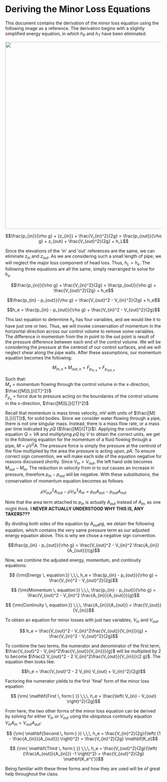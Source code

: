 # Deriving the Minor Loss Equations

This document contains the derivation of the minor loss equation using the following image as a reference. The derivation begins with a slightly simplified energy equation, in which $h_P$ and $h_T$ have been eliminated.

<img src="https://github.com/AguaClara/CEE4540_Master/blob/master/AguaClara%20Water%20Treatment%20Plant%20Design/Chapter%201_Fluids%20Review/Images/Minor_loss_pipe.jpg?raw=true" width=600>

$$\frac{p_{in}}{\rho g} + {z_{in}} + \frac{V_{in}^2}{2g} = \frac{p_{out}}{\rho g} + z_{out} + \frac{V_{out}^2}{2g} + h_L$$

Since the elevations of the 'in' and 'out' references are the same, we can eliminate $z_{in}$ and $z_{out}$. As we are considering such a small length of pipe, we will neglect the major loss component of head loss. Thus, $h_L = h_e$. The following three equations are all the same, simply rearranged to solve for $h_e$.

$$\frac{p_{in}}{\rho g} + \frac{V_{in}^2}{2g} = \frac{p_{out}}{\rho g} + \frac{V_{out}^2}{2g} + h_e$$

$$\frac{p_{in} - p_{out}}{\rho g} = \frac{V_{out}^2 - V_{in}^2}{2g} + h_e$$

$$h_e = \frac{p_{in} - p_{out}}{\rho g} + \frac{V_{in}^2 - V_{out}^2}{2g}$$

This last equation to determine $h_e$ has four variables, and we would like it to have just one or two. Thus, we will invoke conservation of momentum in the horizontal direction across our control volume to remove some variables. The difference in momentum from the $in$ point to the $out$ point is result of the pressure difference between each end of the control volume. We will be considering the pressure at the centroid of our control surfaces, and we will neglect shear along the pipe walls. After these assumptions, our momentum equation becomes the following:

$$M_{in, \, x} + M_{out, \, x} = F_{p_{in, \, x}} + F_{p_{out, \, x}}$$

Such that:  
$M_{x}$ = momentum flowing through the control volume in the x-direction, $\frac{[M][L]}{[T]^2}$  
$F_{p_x}$ = force due to pressure acting on the boundaries of the control volume in the x-direction, $\frac{[M][L]}{[T]^2}$


Recall that momentum is mass times velocity, $mV$ with units of $\frac{[M][L]}{[T]}$, for solid bodies. Since we consider water flowing through a pipe, there is not one singular mass. Instead, there is a mass flow rate, or a mass per time indicated by $\rho Q$ ($\frac{[M]}{[T]}$). Applying the continuity equation $Q = V A$ and multiplying $\rho Q$ by $V$ to obtain the correct units, we get to the following equation for the momentum of a fluid flowing through a pipe, $M = \rho V^2 A$. The pressure force is simply the pressure at the centroid of the flow multiplied by the area the pressure is acting upon, $p  A$. To ensure correct sign convention, we will make each side of the equation negative for reasons discussed shortly. Since $V_{in} > V_{out}$, the left hand side becomes $M_{out} - M_{in}$. The reduction in velocity from $in$ to $out$ causes an increase in pressure, therefore $p_{in} - p_{out}$ will be negative. With these substitutions, the conservation of momentum equation becomes as follows:

$$\rho V_{out}^2 A_{out} - \rho V_{in}^2 A_{in} = p_{in} A_{out} - p_{out} A_{out}$$

Note that the area term attached to $p_{in}$ is actually $A_{out}$ instead of $A_{in}$, as one might think. **I NEVER ACTUALLY UNDERSTOOD WHY THIS IS, ANY TAKERS???**

By dividing both sides of the equation by $A_{out} \rho g$, we obtain the following equation, which contains the very same pressure term as our adjusted energy equation above. This is why we chose a negative sign convention.

$$\frac{p_{in} - p_{out}}{\rho g} = \frac{V_{out}^2 - V_{in}^2 \frac{A_{in}}{A_{out}}}{g}$$

Now, we combine the adjusted energy, momentum, and continuity equations:

$$ {\rm{Energy \, equation:}} \,\,\,  h_e = \frac{p_{in} - p_{out}}{\rho g} + \frac{V_{in}^2 - V_{out}^2}{2g}$$  

$$ {\rm{Momentum \, equation:}} \,\,\, \frac{p_{in} - p_{out}}{\rho g} = \frac{V_{out}^2 - V_{in}^2 \frac{A_{in}}{A_{out}}}{g}$$

$$ {\rm{Continuity \, equation:}} \,\,\, \frac{A_{in}}{A_{out}} = \frac{V_{out}}{V_{in}}$$

To obtain an equation for minor losses with just two variables, $V_{in}$ and $V_{out}$.

$$ h_e = \frac{V_{out}^2 - V_{in}^2\frac{V_{out}}{V_{in}}}{g} + \frac{V_{in}^2 - V_{out}^2}{2g}$$

To combine the two terms, the numerator and denominator of the first term, $\frac{V_{out}^2 - V_{in}^2\frac{V_{out}}{V_{in}}}{g}$ will be multiplied by $2$ to become $\frac{2 V_{out}^2 - 2 V_{in}^2\frac{V_{out}}{V_{in}}}{2 g}$. The equation then looks like:

$$h_e = \frac{V_{out}^2 - 2 V_{in} V_{out} + V_{in}^2}{2g}$$

Factoring the numerator yields to the first 'final' form of the minor loss equation:

$$ {\rm{ \mathbf{First \, form:} }} \,\,\, h_e = \frac{\left( V_{in}  - V_{out} \right)^2}{2g}$$

From here, the two other forms of the minor loss equation can be derived by solving for either $V_{in}$ or $V_{out}$ using the ubiquitous continuity equation $V_{in} A_{in} = V_{out} A_{out}$:

$$ {\rm{ \mathbf{Second \, form:} }} \,\,\, h_e = \frac{V_{in}^2}{2g}{\left( {1 - \frac{A_{in}}{A_{out}}} \right)^2} = \frac{V_{in}^2}{2g} \mathbf{K_e}$$

$$ {\rm{ \mathbf{Third \, form:} }} \,\,\, h_e = \frac{V_{out}^2}{2g}{\left( {\frac{A_{out}}{A_{in}}} -1 \right)^2} = \frac{V_{out}^2}{2g} \mathbf{K_e^{'}}$$

Being familiar with these three forms and how they are used will be of great help throughout the class.
